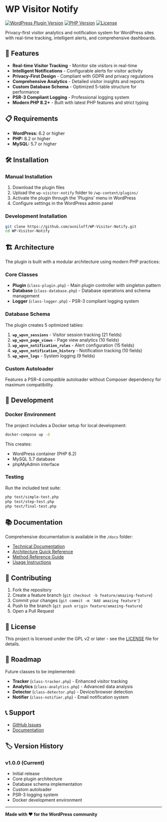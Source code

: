 # WP Visitor Notify

[![WordPress Plugin Version](https://img.shields.io/badge/WordPress-6.2%2B-blue)](https://wordpress.org/)
[![PHP Version](https://img.shields.io/badge/PHP-8.2%2B-purple)](https://php.net/)
[![License](https://img.shields.io/badge/License-GPL%20v2-green)](https://www.gnu.org/licenses/gpl-2.0.html)

Privacy-first visitor analytics and notification system for WordPress sites with real-time tracking, intelligent alerts, and comprehensive dashboards.

## 🚀 Features

- **Real-time Visitor Tracking** - Monitor site visitors in real-time
- **Intelligent Notifications** - Configurable alerts for visitor activity
- **Privacy-First Design** - Compliant with GDPR and privacy regulations
- **Comprehensive Analytics** - Detailed visitor insights and reports
- **Custom Database Schema** - Optimized 5-table structure for performance
- **PSR-3 Compliant Logging** - Professional logging system
- **Modern PHP 8.2+** - Built with latest PHP features and strict typing

## 📋 Requirements

- **WordPress:** 6.2 or higher
- **PHP:** 8.2 or higher
- **MySQL:** 5.7 or higher

## 🛠 Installation

### Manual Installation

1. Download the plugin files
2. Upload the `wp-visitor-notify` folder to `/wp-content/plugins/`
3. Activate the plugin through the 'Plugins' menu in WordPress
4. Configure settings in the WordPress admin panel

### Development Installation

```bash
git clone https://github.com/avniloff/WP-Visitor-Notify.git
cd WP-Visitor-Notify
```

## 🏗 Architecture

The plugin is built with a modular architecture using modern PHP practices:

### Core Classes

- **Plugin** (`class-plugin.php`) - Main plugin controller with singleton pattern
- **Database** (`class-database.php`) - Database operations and schema management
- **Logger** (`class-logger.php`) - PSR-3 compliant logging system

### Database Schema

The plugin creates 5 optimized tables:

1. **`wp_wpvn_sessions`** - Visitor session tracking (21 fields)
2. **`wp_wpvn_page_views`** - Page view analytics (10 fields)
3. **`wp_wpvn_notification_rules`** - Alert configuration (15 fields)
4. **`wp_wpvn_notification_history`** - Notification tracking (10 fields)
5. **`wp_wpvn_logs`** - System logging (9 fields)

### Custom Autoloader

Features a PSR-4 compatible autoloader without Composer dependency for maximum compatibility.

## 🔧 Development

### Docker Environment

The project includes a Docker setup for local development:

```bash
docker-compose up -d
```

This creates:
- WordPress container (PHP 8.2)
- MySQL 5.7 database
- phpMyAdmin interface

### Testing

Run the included test suite:

```bash
php test/simple-test.php
php test/step-test.php
php test/final-test.php
```

## 📚 Documentation

Comprehensive documentation is available in the `/docs` folder:

- [Technical Documentation](docs/technical-documentation.md)
- [Architecture Quick Reference](docs/architecture-quick-reference.md)
- [Method Reference Guide](docs/method-reference-guide.md)
- [Usage Instructions](docs/usage-instructions.md)

## 🤝 Contributing

1. Fork the repository
2. Create a feature branch (`git checkout -b feature/amazing-feature`)
3. Commit your changes (`git commit -m 'Add amazing feature'`)
4. Push to the branch (`git push origin feature/amazing-feature`)
5. Open a Pull Request

## 📝 License

This project is licensed under the GPL v2 or later - see the [LICENSE](LICENSE) file for details.

## 🔮 Roadmap

Future classes to be implemented:

- **Tracker** (`class-tracker.php`) - Enhanced visitor tracking
- **Analytics** (`class-analytics.php`) - Advanced data analysis
- **Detector** (`class-detector.php`) - Device/browser detection
- **Notifier** (`class-notifier.php`) - Email notification system

## 📞 Support

- [GitHub Issues](https://github.com/avniloff/WP-Visitor-Notify/issues)
- [Documentation](docs/)

## 🏷 Version History

### v1.0.0 (Current)
- Initial release
- Core plugin architecture
- Database schema implementation
- Custom autoloader
- PSR-3 logging system
- Docker development environment

---

**Made with ❤️ for the WordPress community**